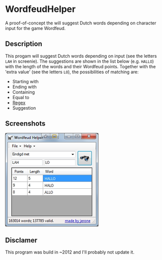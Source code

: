 # WordfeudHelper

A proof-of-concept the will suggest Dutch words depending on character input for the game Wordfeud. 

## Description

This progam will suggest Dutch words depending on input (see the letters `LAH` in screenie). 
The suggestions are shown in the list below (e.g. `HALLO`) with the length of the words and their Wordfeud points.
Together with the 'extra value' (see the letters `LO`), the possibilities of matching are:
* Starting with
* Ending with
* Containing
* Equal to
* [Regex](http://msdn.microsoft.com/en-us/library/az24scfc%28v=vs.110%29.aspx)
* Suggestion

## Screenshots

![WordfeudHelper](https://raw.githubusercontent.com/jerone/WordfeudHelper/master/screenshot.jpg)

## Disclamer

This program was build in ~2012 and I'll probably not update it.
